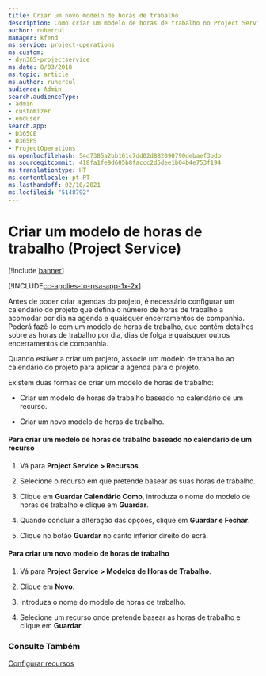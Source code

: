 ```yaml
---
title: Criar um novo modelo de horas de trabalho
description: Como criar um modelo de horas de trabalho no Project Service
author: ruhercul
manager: kfend
ms.service: project-operations
ms.custom:
- dyn365-projectservice
ms.date: 8/03/2018
ms.topic: article
ms.author: ruhercul
audience: Admin
search.audienceType:
- admin
- customizer
- enduser
search.app:
- D365CE
- D365PS
- ProjectOperations
ms.openlocfilehash: 54d7385a2bb161c7dd02d882090790debaef3bdb
ms.sourcegitcommit: 418fa1fe9d605b8faccc2d5dee1b04b4e753f194
ms.translationtype: HT
ms.contentlocale: pt-PT
ms.lasthandoff: 02/10/2021
ms.locfileid: "5148792"
---
```

# <a name="create-a-work-hours-template-project-service"></a>Criar um modelo de horas de trabalho (Project Service)

[!include [banner](../includes/psa-now-project-operations.md)]

[!INCLUDE[cc-applies-to-psa-app-1x-2x](../includes/cc-applies-to-psa-app-1x-2x.md)]

Antes de poder criar agendas do projeto, é necessário configurar um calendário do projeto que defina o número de horas de trabalho a acomodar por dia na agenda e quaisquer encerramentos de companhia. Poderá fazê-lo com um modelo de horas de trabalho, que contém detalhes sobre as horas de trabalho por dia, dias de folga e quaisquer outros encerramentos de companhia.  
  
 Quando estiver a criar um projeto, associe um modelo de trabalho ao calendário do projeto para aplicar a agenda para o projeto.  
  
 Existem duas formas de criar um modelo de horas de trabalho:  
  
-   Criar um modelo de horas de trabalho baseado no calendário de um recurso.  
  
-   Criar um novo modelo de horas de trabalho.  
  
#### <a name="to-create-a-work-hours-template-based-on-a-resources-calendar"></a>Para criar um modelo de horas de trabalho baseado no calendário de um recurso  
  
1.  Vá para **Project Service > Recursos**.  
  
2.  Selecione o recurso em que pretende basear as suas horas de trabalho.  
  
3.  Clique em **Guardar Calendário Como**, introduza o nome do modelo de horas de trabalho e clique em **Guardar**.  
  
4.  Quando concluir a alteração das opções, clique em **Guardar e Fechar**.  
  
5.  Clique no botão **Guardar** no canto inferior direito do ecrã.  
  
#### <a name="to-create-a-new-work-hours-template"></a>Para criar um novo modelo de horas de trabalho  
  
1.  Vá para **Project Service > Modelos de Horas de Trabalho**.  
  
2.  Clique em **Novo**.  
  
3.  Introduza o nome do modelo de horas de trabalho.  
  
4.  Selecione um recurso onde pretende basear as horas de trabalho e clique em **Guardar**.  
  
### <a name="see-also"></a>Consulte Também  
 [Configurar recursos](../psa/set-up-resources.md)
